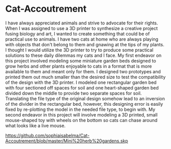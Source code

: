 # Cat-Accoutrement
   I have always appreciated animals and strive to advocate for their rights. When I was assigned to use a 3D printer to synthesize a creative project fusing biology and art, I wanted to create something that could be of practical use to animals. I have two cats at home who are always playing with objects that don't belong to them and gnawing at the tips of my plants. I thought I would utilize the 3D printer to try to produce some practical solutions to these daily dilemmas my cats and I face.     My first endeavor on this project involved modeling some miniature garden beds designed to grow herbs and other plants enjoyable to cats in a format that is more available to them and meant only for them. I designed two prototypes and printed them out much smaller than the desired size to test the compatibility of the design with the 3D printer. I modeled one rectangular garden bed with four sectioned off spaces for soil and one heart-shaped garden bed divided down the middle to provide two separate spaces for soil. Translating the file type of the original design somehow lead to an inversion of the divider in the rectangular bed, however, this designing error is easily fixed by re-plotting the model in the needed file type, to begin with.  My second endeavor in this project will involve modeling a 3D printed, small mouse-shaped toy with wheels on the bottom so cats can chase around what looks like a live mouse. 


https://github.com/sophiaisabelma/Cat-Accoutrement/blob/master/Mini%20herb%20gardens.skp
